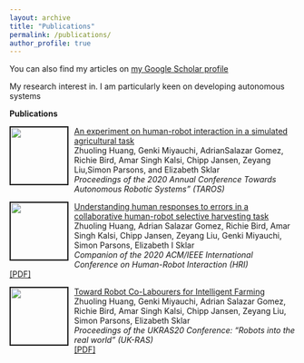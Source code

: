 ```yaml
---
layout: archive
title: "Publications"
permalink: /publications/
author_profile: true
---
```


 
You can also find my articles on <a href="https://scholar.google.com/citations?user=xC3keU4AAAAJ&hl=en"> my Google Scholar profile </a> <br>
 
My research interest in. I am particularly keen on developing autonomous systems <br>

<strong>Publications</strong> <br>

<tr> <td style="width:115px; height=115px; vertical-align: top;"> <img style="float: left; margin-right: 10px " src="https://github.com/favicon.ico" width="100px" height="100px" border="2px solid #bbb"> </td>
<td> <p> <a href="https://adrianxsalazar.github.io/publication/2015-10-01-paper-title-number-3"> An experiment on human-robot interaction in a simulated agricultural task </a>  <br>
Zhuoling Huang, Genki Miyauchi, AdrianSalazar Gomez,  Richie Bird,  Amar Singh Kalsi,  Chipp Jansen,  Zeyang Liu,Simon Parsons,  and Elizabeth Sklar<br>
<i> Proceedings of the 2020 Annual Conference Towards Autonomous Robotic Systems” (TAROS) </i> </p> </td>
</tr>

 
<tr> <td style="width:115px; height=115px; vertical-align: top;"> <img style="float: left; margin-right: 10px " src="https://github.com/favicon.ico" width="100px" height="100px" border="2px solid #bbb"> </td>
<td> <p> <a href="https://adrianxsalazar.github.io/publication/2015-10-01-paper-title-number-3"> Understanding human responses to errors in a collaborative human-robot selective harvesting task </a>  <br>
Zhuoling Huang, Adrian Salazar Gomez, Richie Bird, Amar Singh Kalsi, Chipp Jansen, Zeyang Liu, Genki Miyauchi, Simon Parsons, Elizabeth I Sklar <br>
<i>Companion of the 2020 ACM/IEEE International Conference on Human-Robot Interaction (HRI) </i> <br> <a href="https://dl.acm.org/doi/pdf/10.1145/3371382.3378333"> [PDF] </a> </p> </td>
</tr>


<tr> <td style="width:115px; height=115px; vertical-align: top;"> <img style="float: left; margin-right: 10px " src="https://adrianxsalazar.github.io/images/toward.png" width="100px" height="100px" border="2px solid #bbb"> </td>
<td> <p> <a href="https://adrianxsalazar.github.io/publication/2015-10-01-paper-title-number-3"> Toward Robot Co-Labourers for Intelligent Farming </a>  <br>
Zhuoling Huang, Genki Miyauchi, Adrian Salazar Gomez, Richie Bird, Amar Singh Kalsi, Chipp Jansen, Zeyang Liu, Simon Parsons, Elizabeth Sklar <br>
<i> Proceedings of the UKRAS20 Conference: “Robots into the real world” (UK-RAS) </i> <br> <a href="https://www.ukras.org/wp-content/uploads/formidable/21/UKRAS20_paper_25.pdf"> [PDF] </a> </p> </td>
</tr>
